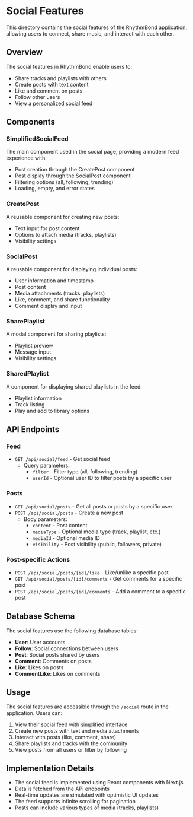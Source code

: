 # Social Features

This directory contains the social features of the RhythmBond application, allowing users to connect, share music, and interact with each other.

## Overview

The social features in RhythmBond enable users to:
- Share tracks and playlists with others
- Create posts with text content
- Like and comment on posts
- Follow other users
- View a personalized social feed

## Components

### SimplifiedSocialFeed

The main component used in the social page, providing a modern feed experience with:
- Post creation through the CreatePost component
- Post display through the SocialPost component
- Filtering options (all, following, trending)
- Loading, empty, and error states



### CreatePost

A reusable component for creating new posts:
- Text input for post content
- Options to attach media (tracks, playlists)
- Visibility settings

### SocialPost

A reusable component for displaying individual posts:
- User information and timestamp
- Post content
- Media attachments (tracks, playlists)
- Like, comment, and share functionality
- Comment display and input

### SharePlaylist

A modal component for sharing playlists:
- Playlist preview
- Message input
- Visibility settings

### SharedPlaylist

A component for displaying shared playlists in the feed:
- Playlist information
- Track listing
- Play and add to library options



## API Endpoints

### Feed

- `GET /api/social/feed` - Get social feed
  - Query parameters:
    - `filter` - Filter type (all, following, trending)
    - `userId` - Optional user ID to filter posts by a specific user

### Posts

- `GET /api/social/posts` - Get all posts or posts by a specific user
- `POST /api/social/posts` - Create a new post
  - Body parameters:
    - `content` - Post content
    - `mediaType` - Optional media type (track, playlist, etc.)
    - `mediaId` - Optional media ID
    - `visibility` - Post visibility (public, followers, private)

### Post-specific Actions

- `POST /api/social/posts/[id]/like` - Like/unlike a specific post
- `GET /api/social/posts/[id]/comments` - Get comments for a specific post
- `POST /api/social/posts/[id]/comments` - Add a comment to a specific post

## Database Schema

The social features use the following database tables:

- **User**: User accounts
- **Follow**: Social connections between users
- **Post**: Social posts shared by users
- **Comment**: Comments on posts
- **Like**: Likes on posts
- **CommentLike**: Likes on comments

## Usage

The social features are accessible through the `/social` route in the application. Users can:
1. View their social feed with simplified interface
2. Create new posts with text and media attachments
3. Interact with posts (like, comment, share)
4. Share playlists and tracks with the community
5. View posts from all users or filter by following

## Implementation Details

- The social feed is implemented using React components with Next.js
- Data is fetched from the API endpoints
- Real-time updates are simulated with optimistic UI updates
- The feed supports infinite scrolling for pagination
- Posts can include various types of media (tracks, playlists)
